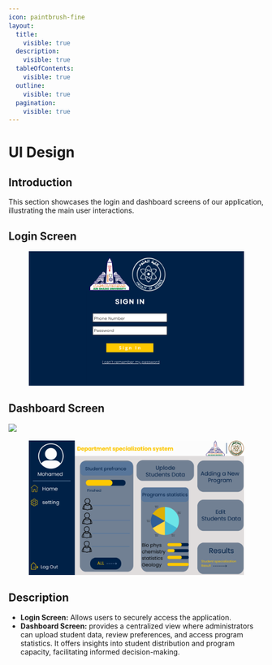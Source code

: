 ```yaml
---
icon: paintbrush-fine
layout:
  title:
    visible: true
  description:
    visible: true
  tableOfContents:
    visible: true
  outline:
    visible: true
  pagination:
    visible: true
---
```


# UI Design

## Introduction

This section showcases the login and dashboard screens of our application, illustrating the main user interactions.

## Login Screen

<div align="left"><figure><img src=".gitbook/assets/login-screen.png" alt="Login Screen" width="700"><figcaption></figcaption></figure></div>

## Dashboard Screen

![](Docs)

<div align="left"><figure><img src=".gitbook/assets/dashboard-screen.png" alt="Dashboard Screen" width="700"><figcaption></figcaption></figure></div>

## Description

* **Login Screen:** Allows users to securely access the application.
* **Dashboard Screen:** provides a centralized view where administrators can upload student data, review preferences, and access program statistics. It offers insights into student distribution and program capacity, facilitating informed decision-making.
